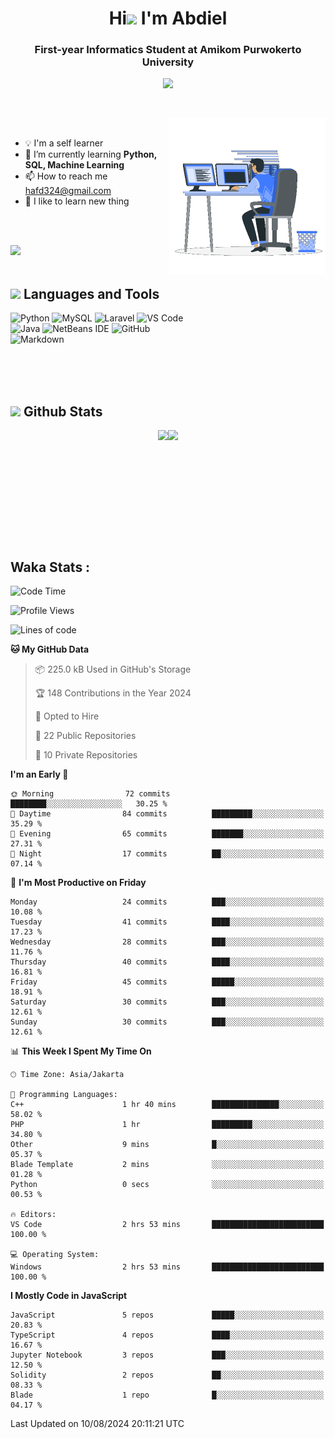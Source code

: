 
<h1 align="center"><b>Hi<img src="https://media.giphy.com/media/hvRJCLFzcasrR4ia7z/giphy.gif" width="35"> I'm Abdiel </b></h1>

<h3 align="center"> First-year Informatics Student at Amikom Purwokerto University </h3>

<div align='center'>
	
![](https://komarev.com/ghpvc/?username=dlzcods&style=for-the-badge)
	
</div>
<br>

<picture> <img align="right" src="https://github.com/0xAbdulKhalid/0xAbdulKhalid/raw/main/assets/mdImages/Right_Side.gif" width = 250px></picture>

<br>

- 💡 I'm a self learner
- 🌱 I’m currently learning **Python, SQL, Machine Learning**
- 📫 How to reach me [hafd324@gmail.com](mailto:hafd324d@gmail.com)
- 📃 I like to learn new thing

<br><br>

<img src="https://user-images.githubusercontent.com/73097560/115834477-dbab4500-a447-11eb-908a-139a6edaec5c.gif"><br><br>

## <img src="https://media2.giphy.com/media/QssGEmpkyEOhBCb7e1/giphy.gif?cid=ecf05e47a0n3gi1bfqntqmob8g9aid1oyj2wr3ds3mg700bl&rid=giphy.gif" width ="25"><b> Languages and Tools</b>

![Python](https://img.shields.io/badge/Python%20-FFFFFF.svg?style=for-the-badge&logo=python&logoColor=blue)
![MySQL](https://img.shields.io/badge/MySQL-FFFFFF?style=for-the-badge&logo=mysql&logoColor=blue)
![Laravel](https://img.shields.io/badge/laravel-FFFFFF.svg?style=for-the-badge&logo=laravel&logoColor=blue)
![VS Code](https://img.shields.io/badge/VS%20Code-FFFFFF.svg?style=for-the-badge&logo=visual-studio-code&logoColor=blue)
<br>
![Java](https://img.shields.io/badge/Java-FFFFFF?style=for-the-badge&logo=openjdk&logoColor=blue)
![NetBeans IDE](https://img.shields.io/badge/NetBeans%20IDE-FFFFFF.svg?style=for-the-badge&logo=apache-netbeans-ide&logoColor=blue)
![GitHub](https://img.shields.io/badge/github-FFFFFF.svg?style=for-the-badge&logo=github&logoColor=blue)
<br>
![Markdown](https://img.shields.io/badge/markdown-FFFFFF.svg?style=for-the-badge&logo=markdown&logoColor=blue)

<br>
<br>
<br>


## <img src="https://media.giphy.com/media/iY8CRBdQXODJSCERIr/giphy.gif" width="35"><b> Github Stats </b>

<div  style="display: flex; flex-wrap: wrap; justify-content: center;">
   <img height="160em" src="https://github-readme-stats.vercel.app/api?username=dlzcods&show_icons=true&theme=default" />
   <img height="160em" src="https://github-readme-stats.vercel.app/api/top-langs/?username=dlzcods&layout=compact" />
</div>



<br>

## Waka Stats :

<!--START_SECTION:waka-->
![Code Time](http://img.shields.io/badge/Code%20Time-175%20hrs%2052%20mins-blue)

![Profile Views](http://img.shields.io/badge/Profile%20Views-4-blue)

![Lines of code](https://img.shields.io/badge/From%20Hello%20World%20I%27ve%20Written-940.0%20thousand%20lines%20of%20code-blue)

**🐱 My GitHub Data** 

> 📦 225.0 kB Used in GitHub's Storage 
 > 
> 🏆 148 Contributions in the Year 2024
 > 
> 💼 Opted to Hire
 > 
> 📜 22 Public Repositories 
 > 
> 🔑 10 Private Repositories 
 > 
**I'm an Early 🐤** 

```text
🌞 Morning                72 commits          ████████░░░░░░░░░░░░░░░░░   30.25 % 
🌆 Daytime                84 commits          █████████░░░░░░░░░░░░░░░░   35.29 % 
🌃 Evening                65 commits          ███████░░░░░░░░░░░░░░░░░░   27.31 % 
🌙 Night                  17 commits          ██░░░░░░░░░░░░░░░░░░░░░░░   07.14 % 
```
📅 **I'm Most Productive on Friday** 

```text
Monday                   24 commits          ███░░░░░░░░░░░░░░░░░░░░░░   10.08 % 
Tuesday                  41 commits          ████░░░░░░░░░░░░░░░░░░░░░   17.23 % 
Wednesday                28 commits          ███░░░░░░░░░░░░░░░░░░░░░░   11.76 % 
Thursday                 40 commits          ████░░░░░░░░░░░░░░░░░░░░░   16.81 % 
Friday                   45 commits          █████░░░░░░░░░░░░░░░░░░░░   18.91 % 
Saturday                 30 commits          ███░░░░░░░░░░░░░░░░░░░░░░   12.61 % 
Sunday                   30 commits          ███░░░░░░░░░░░░░░░░░░░░░░   12.61 % 
```


📊 **This Week I Spent My Time On** 

```text
🕑︎ Time Zone: Asia/Jakarta

💬 Programming Languages: 
C++                      1 hr 40 mins        ███████████████░░░░░░░░░░   58.02 % 
PHP                      1 hr                █████████░░░░░░░░░░░░░░░░   34.80 % 
Other                    9 mins              █░░░░░░░░░░░░░░░░░░░░░░░░   05.37 % 
Blade Template           2 mins              ░░░░░░░░░░░░░░░░░░░░░░░░░   01.28 % 
Python                   0 secs              ░░░░░░░░░░░░░░░░░░░░░░░░░   00.53 % 

🔥 Editors: 
VS Code                  2 hrs 53 mins       █████████████████████████   100.00 % 

💻 Operating System: 
Windows                  2 hrs 53 mins       █████████████████████████   100.00 % 
```

**I Mostly Code in JavaScript** 

```text
JavaScript               5 repos             █████░░░░░░░░░░░░░░░░░░░░   20.83 % 
TypeScript               4 repos             ████░░░░░░░░░░░░░░░░░░░░░   16.67 % 
Jupyter Notebook         3 repos             ███░░░░░░░░░░░░░░░░░░░░░░   12.50 % 
Solidity                 2 repos             ██░░░░░░░░░░░░░░░░░░░░░░░   08.33 % 
Blade                    1 repo              █░░░░░░░░░░░░░░░░░░░░░░░░   04.17 % 
```




 Last Updated on 10/08/2024 20:11:21 UTC
<!--END_SECTION:waka-->

<br>
<br>
